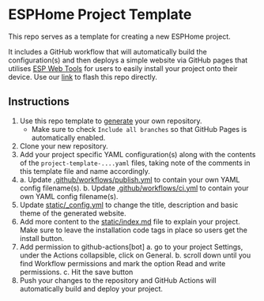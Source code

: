 # ESPHome Project Template

This repo serves as a template for creating a new ESPHome project.

It includes a GitHub workflow that will automatically build the configuration(s) and then deploys a simple 
website via GitHub pages that utilises [ESP Web Tools](https://esphome.github.io/esp-web-tools/) for users to 
easily install your project onto their device.
Use our [link](https://befygo.github.io/PoESP32-M5/) to flash this repo directly.

## Instructions

1. Use this repo template to [generate](https://github.com/esphome/esphome-project-template/generate) your own repository.
   - Make sure to check `Include all branches` so that GitHub Pages is automatically enabled.
2. Clone your new repository.
3. Add your project specific YAML configuration(s) along with the contents of the `project-template-....yaml` files, taking note of the comments in this template file and name accordingly.
4. 
    a. Update [.github/workflows/publish.yml](.github/workflows/publish.yml) to contain your own YAML config filename(s).
    b. Update [.github/workflows/ci.yml](.github/workflows/ci.yml) to contain your own YAML config filename(s).
5. Update [static/_config.yml](static/_config.yml) to change the title, description and basic theme of the generated website.
6. Add more content to the [static/index.md](static/index.md) file to explain your project.
    Make sure to leave the installation code tags in place so users get the install button.
7. Add permission to github-actions[bot]
   a. go to your project Settings, under the Actions collapsible, click on General.
   b. scroll down until you find Workflow permissions and mark the option Read and write permissions.
   c. Hit the save button
8. Push your changes to the repository and GitHub Actions will automatically build and deploy your project.

